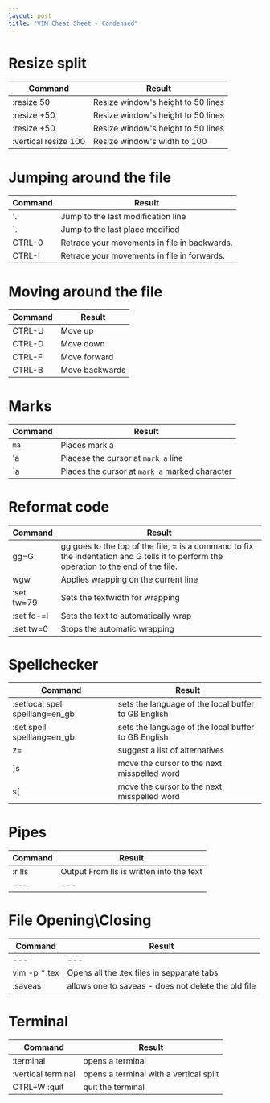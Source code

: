 ```yaml
---
layout: post
title: "VIM Cheat Sheet - Condensed"
---
```


# Resize split 

|   Command    |    Result  |
|--------------|------------|
|:resize 50  |Resize window's height to 50 lines|
|:resize +50  |Resize window's height to 50 lines|
|:resize +50  |Resize window's height to 50 lines|
|:vertical resize 100| Resize window's width to 100|

# Jumping around the file

|   Command    |    Result  |
|--------------|------------|
|'.|Jump to the last modification line|
|`.|Jump to the last place modified|
|CTRL-0|Retrace your movements in file in backwards.|
|CTRL-I|Retrace your movements in file in forwards.|

# Moving around the file

|   Command    |    Result  |
|--------------|------------|
|CTRL-U|Move up|
|CTRL-D|Move down|
|CTRL-F|Move forward|
|CTRL-B|Move backwards|

# Marks

|   Command    |    Result  |
|--------------|------------|
|`ma`          |Places mark a|
|'a|    Placese the cursor at `mark a` line|
|`a|    Places the cursor at `mark a` marked character|


# Reformat code

|   Command    |    Result  |
|--------------|------------|
|gg=G| gg goes to the top of the file, = is a command to fix the indentation and G tells it to perform the operation to the end of the file.|
|wgw|   Applies wrapping on the current line|
|:set tw=79| Sets the textwidth for wrapping|
|:set fo-=l| Sets the text to automatically wrap|
|:set tw=0| Stops the automatic wrapping|

# Spellchecker

|   Command    |    Result  |
|--------------|------------|
|:setlocal spell spelllang=en_gb|sets the language of the local buffer to GB English|
|:set spell spelllang=en_gb|sets the language of the local buffer to GB English|
|z=|    suggest a list of alternatives|
|]s|move the cursor to the next misspelled word|
|s[|move the cursor to the next misspelled word|


# Pipes

|   Command    |    Result  |
|--------------|------------|
|:r !ls |    Output From !ls is written into the text|
|---|---|

# File Opening\Closing

|   Command    |    Result  |
|--------------|------------|
|---|---|
|vim -p *.tex|  Opens all the .tex files in sepparate tabs|
|:saveas | allows one to saveas - does not delete the old file|

# Terminal

| Command            | Result                                 |
| ------------------ | -------------------------------------- |
| :terminal          | opens a terminal                       |
| :vertical terminal | opens a terminal with a vertical split |
| CTRL+W :quit       | quit the terminal                      |